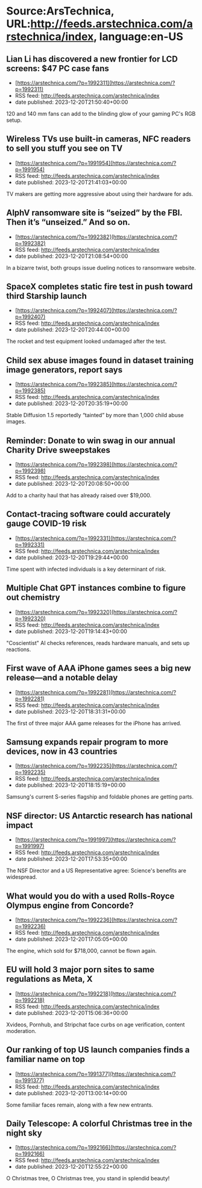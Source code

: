 # Source:ArsTechnica, URL:http://feeds.arstechnica.com/arstechnica/index, language:en-US

## Lian Li has discovered a new frontier for LCD screens: $47 PC case fans
 - [https://arstechnica.com/?p=1992311](https://arstechnica.com/?p=1992311)
 - RSS feed: http://feeds.arstechnica.com/arstechnica/index
 - date published: 2023-12-20T21:50:40+00:00

120 and 140 mm fans can add to the blinding glow of your gaming PC's RGB setup.

## Wireless TVs use built-in cameras, NFC readers to sell you stuff you see on TV
 - [https://arstechnica.com/?p=1991954](https://arstechnica.com/?p=1991954)
 - RSS feed: http://feeds.arstechnica.com/arstechnica/index
 - date published: 2023-12-20T21:41:03+00:00

TV makers are getting more aggressive about using their hardware for ads.

## AlphV ransomware site is “seized” by the FBI. Then it’s “unseized.” And so on.
 - [https://arstechnica.com/?p=1992382](https://arstechnica.com/?p=1992382)
 - RSS feed: http://feeds.arstechnica.com/arstechnica/index
 - date published: 2023-12-20T21:08:54+00:00

In a bizarre twist, both groups issue dueling notices to ransomware website.

## SpaceX completes static fire test in push toward third Starship launch
 - [https://arstechnica.com/?p=1992407](https://arstechnica.com/?p=1992407)
 - RSS feed: http://feeds.arstechnica.com/arstechnica/index
 - date published: 2023-12-20T20:44:00+00:00

The rocket and test equipment looked undamaged after the test.

## Child sex abuse images found in dataset training image generators, report says
 - [https://arstechnica.com/?p=1992385](https://arstechnica.com/?p=1992385)
 - RSS feed: http://feeds.arstechnica.com/arstechnica/index
 - date published: 2023-12-20T20:35:19+00:00

Stable Diffusion 1.5 reportedly “tainted” by more than 1,000 child abuse images.

## Reminder: Donate to win swag in our annual Charity Drive sweepstakes
 - [https://arstechnica.com/?p=1992398](https://arstechnica.com/?p=1992398)
 - RSS feed: http://feeds.arstechnica.com/arstechnica/index
 - date published: 2023-12-20T20:08:50+00:00

Add to a charity haul that has already raised over $19,000.

## Contact-tracing software could accurately gauge COVID-19 risk
 - [https://arstechnica.com/?p=1992331](https://arstechnica.com/?p=1992331)
 - RSS feed: http://feeds.arstechnica.com/arstechnica/index
 - date published: 2023-12-20T19:29:44+00:00

Time spent with infected individuals is a key determinant of risk.

## Multiple Chat GPT instances combine to figure out chemistry
 - [https://arstechnica.com/?p=1992320](https://arstechnica.com/?p=1992320)
 - RSS feed: http://feeds.arstechnica.com/arstechnica/index
 - date published: 2023-12-20T19:14:43+00:00

"Coscientist" AI checks references, reads hardware manuals, and sets up reactions.

## First wave of AAA iPhone games sees a big new release—and a notable delay
 - [https://arstechnica.com/?p=1992281](https://arstechnica.com/?p=1992281)
 - RSS feed: http://feeds.arstechnica.com/arstechnica/index
 - date published: 2023-12-20T18:31:31+00:00

The first of three major AAA game releases for the iPhone has arrived.

## Samsung expands repair program to more devices, now in 43 countries
 - [https://arstechnica.com/?p=1992235](https://arstechnica.com/?p=1992235)
 - RSS feed: http://feeds.arstechnica.com/arstechnica/index
 - date published: 2023-12-20T18:15:19+00:00

Samsung's current S-series flagship and foldable phones are getting parts.

## NSF director: US Antarctic research has national impact
 - [https://arstechnica.com/?p=1991997](https://arstechnica.com/?p=1991997)
 - RSS feed: http://feeds.arstechnica.com/arstechnica/index
 - date published: 2023-12-20T17:53:35+00:00

The NSF Director and a US Representative agree: Science's benefits are widespread.

## What would you do with a used Rolls-Royce Olympus engine from Concorde?
 - [https://arstechnica.com/?p=1992236](https://arstechnica.com/?p=1992236)
 - RSS feed: http://feeds.arstechnica.com/arstechnica/index
 - date published: 2023-12-20T17:05:05+00:00

The engine, which sold for $718,000, cannot be flown again.

## EU will hold 3 major porn sites to same regulations as Meta, X
 - [https://arstechnica.com/?p=1992218](https://arstechnica.com/?p=1992218)
 - RSS feed: http://feeds.arstechnica.com/arstechnica/index
 - date published: 2023-12-20T15:06:36+00:00

Xvideos, Pornhub, and Stripchat face curbs on age verification, content moderation.

## Our ranking of top US launch companies finds a familiar name on top
 - [https://arstechnica.com/?p=1991377](https://arstechnica.com/?p=1991377)
 - RSS feed: http://feeds.arstechnica.com/arstechnica/index
 - date published: 2023-12-20T13:00:14+00:00

Some familiar faces remain, along with a few new entrants.

## Daily Telescope: A colorful Christmas tree in the night sky
 - [https://arstechnica.com/?p=1992166](https://arstechnica.com/?p=1992166)
 - RSS feed: http://feeds.arstechnica.com/arstechnica/index
 - date published: 2023-12-20T12:55:22+00:00

O Christmas tree, O Christmas tree, you stand in splendid beauty!

